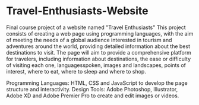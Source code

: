 # Travel-Enthusiasts-Website
Final course project of a website named "Travel Enthusiasts"
This project consists of creating a web page using programming languages, with the aim of meeting the needs of a global audience interested in tourism and adventures around the world, providing detailed information about the best destinations to visit.
The page will aim to provide a comprehensive platform for travelers, including information about destinations, the ease or difficulty of visiting each one, languages ​​spoken, images and landscapes, points of interest, where to eat, where to sleep and where to shop.

Programming Languages: HTML, CSS and JavaScript to develop the page structure and interactivity.
Design Tools: Adobe Photoshop, Illustrator, Adobe XD and Adobe Premier Pro to create and edit images or videos.

